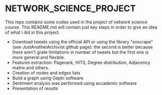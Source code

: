 # NETWORK_SCIENCE_PROJECT
This repo contains some codes used in the project of network science course.
This README.md will contain just key steps in order to give an idea of what i did in this project.
- Download tweets using the official API or using the library "snscrape" (see JustAnotherArchivist github page): the second is better because there aren't grate limitations in number of tweets but the first one is more general and flexible.
- Features extraction: Pagerank, HITS, Degree distribution, Adjacency matrix and others.
- Creation of nodes and edges lists
- Build a graph using Gephi software
- Sentiment analysis was performed using accademic software
- Presentation of results


